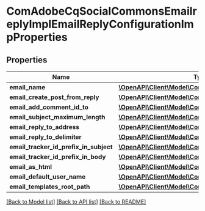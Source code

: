 # ComAdobeCqSocialCommonsEmailreplyImplEmailReplyConfigurationImpProperties

## Properties
Name | Type | Description | Notes
------------ | ------------- | ------------- | -------------
**email_name** | [**\OpenAPI\Client\Model\ConfigNodePropertyString**](ConfigNodePropertyString.md) |  | [optional] 
**email_create_post_from_reply** | [**\OpenAPI\Client\Model\ConfigNodePropertyBoolean**](ConfigNodePropertyBoolean.md) |  | [optional] 
**email_add_comment_id_to** | [**\OpenAPI\Client\Model\ConfigNodePropertyDropDown**](ConfigNodePropertyDropDown.md) |  | [optional] 
**email_subject_maximum_length** | [**\OpenAPI\Client\Model\ConfigNodePropertyInteger**](ConfigNodePropertyInteger.md) |  | [optional] 
**email_reply_to_address** | [**\OpenAPI\Client\Model\ConfigNodePropertyString**](ConfigNodePropertyString.md) |  | [optional] 
**email_reply_to_delimiter** | [**\OpenAPI\Client\Model\ConfigNodePropertyString**](ConfigNodePropertyString.md) |  | [optional] 
**email_tracker_id_prefix_in_subject** | [**\OpenAPI\Client\Model\ConfigNodePropertyString**](ConfigNodePropertyString.md) |  | [optional] 
**email_tracker_id_prefix_in_body** | [**\OpenAPI\Client\Model\ConfigNodePropertyString**](ConfigNodePropertyString.md) |  | [optional] 
**email_as_html** | [**\OpenAPI\Client\Model\ConfigNodePropertyBoolean**](ConfigNodePropertyBoolean.md) |  | [optional] 
**email_default_user_name** | [**\OpenAPI\Client\Model\ConfigNodePropertyString**](ConfigNodePropertyString.md) |  | [optional] 
**email_templates_root_path** | [**\OpenAPI\Client\Model\ConfigNodePropertyString**](ConfigNodePropertyString.md) |  | [optional] 

[[Back to Model list]](../README.md#documentation-for-models) [[Back to API list]](../README.md#documentation-for-api-endpoints) [[Back to README]](../README.md)


